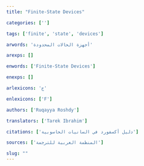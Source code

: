 ```yaml
---
title: "Finite-State Devices"

categories: ['']

tags: ['finite', 'state', 'devices']

arwords: 'أجهزة الحالات المحدودة'

arexps: []

enwords: ['Finite-State Devices']

enexps: []

arlexicons: 'ج'

enlexicons: ['F']

authors: ['Ruqayya Roshdy']

translators: ['Tarek Ibrahim']

citations: ['دليل أكسفورد في السانيات الحاسوبية']

sources: ['المنظمة العربية للترجمة']

slug: ""
---
```


